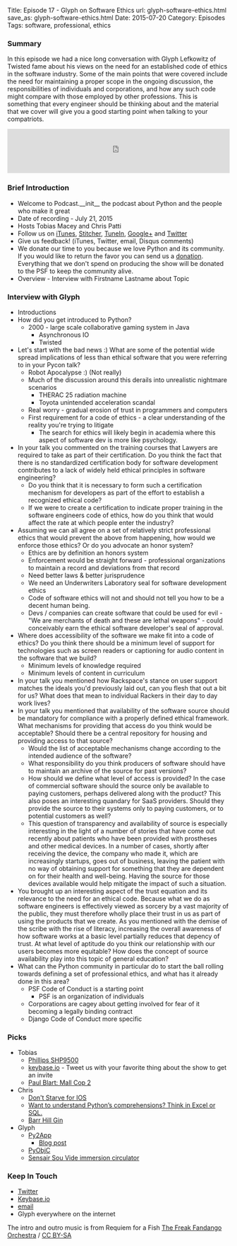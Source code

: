 Title: Episode 17 - Glyph on Software Ethics
url: glyph-software-ethics.html
save_as: glyph-software-ethics.html
Date: 2015-07-20
Category: Episodes
Tags: software, professional, ethics

### Summary
In this episode we had a nice long conversation with Glyph Lefkowitz of Twisted fame about his views on the need for an established code of ethics in the software industry. Some of the main points that were covered include the need for maintaining a proper scope in the ongoing discussion, the responsibilities of individuals and corporations, and how any such code might compare with those employed by other professions. This is something that every engineer should be thinking about and the material that we cover will give you a good starting point when talking to your compatriots.

<iframe id="audio_iframe" src="https://www.podbean.com/media/player/3vzki-57c53b?from=wp&skin=103&postId=5752123&download=1&share=1&fonts=Helvetica&auto=0" height="100" width="100%" frameborder="0" scrolling="no" data-name="pb-iframe-player"></iframe>

### Brief Introduction
- Welcome to Podcast.\_\_init\_\_ the podcast about Python and the people who make it great
- Date of recording - July 21, 2015
- Hosts Tobias Macey and Chris Patti
- Follow us on [iTunes](https://itunes.apple.com/us/podcast/podcast.-init/id981834425?mt=2&uo=6&at=&ct=), [Stitcher](http://www.stitcher.com/s?fid=64838&refid=stpr), [TuneIn](http://tunein.com/embed/follow/p726240/#), [Google+](https://plus.google.com/+Podcastinit-the-python-podcast) and [Twitter](https://twitter.com/Podcast__init__)
- Give us feedback! (iTunes, Twitter, email, Disqus comments)
- We donate our time to you because we love Python and its community. If you would like to return the favor you can send us a [donation](http://podcastinit.com/our-plans-for-your-donations.html). Everything that we don't spend on producing the show will be donated to the PSF to keep the community alive.
- Overview - Interview with Firstname Lastname about Topic

### Interview with Glyph
- Introductions
- How did you get introduced to Python?
    - 2000 - large scale collaborative gaming system in Java
        - Asynchronous IO
        - Twisted
- Let's start with the bad news :) What are some of the potential wide spread implications of less than ethical software that you were referring to in your Pycon talk?
    - Robot Apocalypse :) (Not really)
    - Much of the discussion around this derails into unrealistic nightmare scenarios
        - THERAC 25 radiation machine
        - Toyota unintended acceleration scandal
    - Real worry - gradual erosion of trust in programmers and computers
    - First requirement for a code of ethics - a clear understanding of the reality you're trying to litigate
      - The search for ethics will likely begin in academia where this aspect of software dev is more like psychology.
- In your talk you commented on the training courses that Lawyers are required to take as part of their certification. Do you think the fact that there is no standardized certification body for software development contributes to a lack of widely held ethical principles in software engineering?
    - Do you think that it is necessary to form such a certification mechanism for developers as part of the effort to establish a recognized ethical code?
    - If we were to create a certification to indicate proper training in the software engineers code of ethics, how do you think that would affect the rate at which people enter the industry?
- Assuming we can all agree on a set of relatively strict professional ethics that would prevent the above from happening, how would we enforce those ethics? Or do you advocate an honor system?
    - Ethics are by definition an honors system
    - Enforcement would be straight forward - professional organizations to maintain a record and deviations from that record
    - Need better laws & better jurisprudence
    - We need an Underwriters Laboratory seal for software development ethics
    - Code of software ethics will not and should not tell you how to be a decent human being.
    - Devs / companies can create software that could be used for evil - "We are merchants of death and these are lethal weapons" - could conceivably earn the ethical software developer's seal of approval.
- Where does accessibility of the software we make fit into a code of ethics? Do you think there should be a minimum level of support for technologies such as screen readers or captioning for audio content in the software that we build?
    - Minimum levels of knowledge required
    - Minimum levels of content in curriculum
- In your talk you mentioned how Rackspace's stance on user support matches the ideals you'd previously laid out, can you flesh that out a bit for us? What does that mean to individual Rackers in their day to day work lives?
- In your talk you mentioned that availability of the software source should be mandatory for compliance with a properly defined ethical framework. What mechanisms for providing that access do you think would be acceptable? Should there be a central repository for housing and providing access to that source?
    - Would the list of acceptable mechanisms change according to the intended audience of the software?
    - What responsibility do you think producers of software should have to maintain an archive of the source for past versions?
    - How should we define what level of access is provided? In the case of commercial software should the source only be available to paying customers, perhaps delivered along with the product? This also poses an interesting quandary for SaaS providers. Should they provide the source to their systems only to paying customers, or to potential customers as well?
    - This question of transparency and availability of source is especially interesting in the light of a number of stories that have come out recently about patients who have been provided with prostheses and other medical devices. In a number of cases, shortly after receiving the device, the company who made it, which are increasingly startups, goes out of business, leaving the patient with no way of obtaining support for something that they are dependent on for their health and well-being. Having the source for those devices available would help mitigate the impact of such a situation.
- You brought up an interesting aspect of the trust equation and its relevance to the need for an ethical code. Because what we do as software engineers is effectively viewed as sorcery by a vast majority of the public, they must therefore wholly place their trust in us as part of using the products that we create. As you mentioned with the demise of the scribe with the rise of literacy, increasing the overall awareness of how software works at a basic level partially reduces that depency of trust. At what level of aptitude do you think our relationship with our users becomes more equitable? How does the concept of source availability play into this topic of general education?
- What can the Python community in particular do to start the ball rolling towards defining a set of professional ethics, and what has it already done in this area?
    - PSF Code of Conduct is a starting point
        - PSF is an organization of individuals
    - Corporations are cagey about getting involved for fear of it becoming a legally binding contract
    - Django Code of Conduct more specific

### Picks
- Tobias
    - [Phillips SHP9500](http://amzn.to/1CTVoCe)
    - [keybase.io](https://keybase.io) - Tweet us with your favorite thing about the show to get an invite
    - [Paul Blart: Mall Cop 2](http://amzn.to/1SAkkR7)
- Chris
    - [Don't Starve for IOS](http://dontstarvegame.com/ipad)
    - [Want to understand Python’s comprehensions? Think in Excel or SQL.](http://blog.lerner.co.il/want-to-understand-pythons-comprehensions-think-like-an-accountant/)
    - [Barr Hill Gin](http://caledoniaspirits.com/spirits/)
- Glyph
    - [Py2App](https://pythonhosted.org/py2app/)
        - [Blog post](https://glyph.twistedmatrix.com/2015/07/just-a-button.html)
    - [PyObjC](http://pythonhosted.org/pyobjc/)
    - [Sensair Sou Vide immersion circulator](http://amzn.to/1Ol1uvZ)

### Keep In Touch
- [Twitter](https://twitter.com/glyph)
- [Keybase.io](https://keybase.io/glyph)
- [email](mailto:glyph@twistedmatrix.com)
- Glyph everywhere on the internet

The intro and outro music is from Requiem for a Fish [The Freak Fandango Orchestra](http://freemusicarchive.org/music/The_Freak_Fandango_Orchestra/)  / [CC BY-SA](http://creativecommons.org/licenses/by-sa/3.0/)
